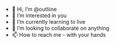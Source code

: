 - 👋 Hi, I’m @outliine
- 👀 I’m interested in you
- 🌱 I’m currently learning to live
- 💞️ I’m looking to collaborate on anything
- 📫 How to reach me - with your hands

<!---
outliine/outliine is a ✨ special ✨ repository because its `README.md` (this file) appears on your GitHub profile.
You can click the Preview link to take a look at your changes.
--->
